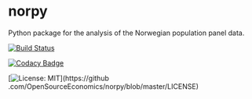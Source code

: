 # norpy

Python package for the analysis of the Norwegian population panel data.

[![Build Status](https://travis-ci.org/OpenSourceEconomics/norpy.svg?branch=master)](https://travis-ci.org/OpenSourceEconomics/norpy)

[![Codacy Badge](https://api.codacy.com/project/badge/Grade/6872a84d76b94bde9edaac91d92ddbc3)](https://www.codacy.com/app/OpenSourceEconomics/norpy?utm_source=github.com&amp;utm_medium=referral&amp;utm_content=OpenSourceEconomics/norpy&amp;utm_campaign=Badge_Grade)

[![License: MIT](https://img.shields.io/badge/License-MIT-blue.svg)](https://github
.com/OpenSourceEconomics/norpy/blob/master/LICENSE)